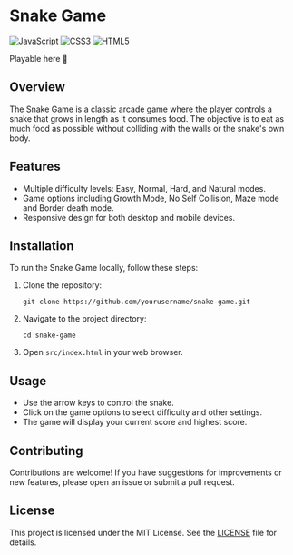 # Snake Game

[![JavaScript](https://img.shields.io/badge/JavaScript-F7DF1E?style=for-the-badge&logo=javascript&logoColor=black)](https://developer.mozilla.org/en-US/docs/Web/JavaScript)
[![CSS3](https://img.shields.io/badge/CSS3-1572B6?style=for-the-badge&logo=css3&logoColor=white)](https://www.w3.org/Style/CSS/)
[![HTML5](https://img.shields.io/badge/HTML5-E34F26?style=for-the-badge&logo=html5&logoColor=white)](https://html.spec.whatwg.org/)

Playable here 🔗
## Overview

The Snake Game is a classic arcade game where the player controls a snake that grows in length as it consumes food. The objective is to eat as much food as possible without colliding with the walls or the snake's own body.

## Features

- Multiple difficulty levels: Easy, Normal, Hard, and Natural modes.
- Game options including Growth Mode, No Self Collision, Maze mode and Border death mode.
- Responsive design for both desktop and mobile devices.

## Installation

To run the Snake Game locally, follow these steps:

1. Clone the repository:
   ```
   git clone https://github.com/yourusername/snake-game.git
   ```
2. Navigate to the project directory:
   ```
   cd snake-game
   ```
3. Open `src/index.html` in your web browser.

## Usage

- Use the arrow keys to control the snake.
- Click on the game options to select difficulty and other settings.
- The game will display your current score and highest score.

## Contributing

Contributions are welcome! If you have suggestions for improvements or new features, please open an issue or submit a pull request.

## License

This project is licensed under the MIT License. See the [LICENSE](LICENSE) file for details.
